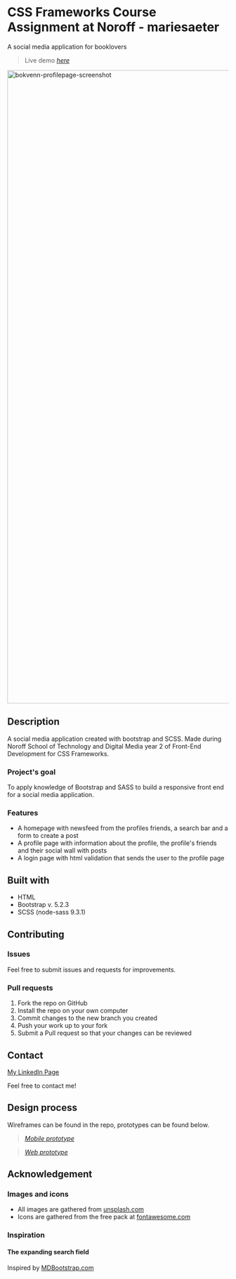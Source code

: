 # CSS Frameworks Course Assignment at Noroff - mariesaeter

A social media application for booklovers

> Live demo [_here_](https://transcendent-squirrel-577241.netlify.app)

<img width="1440" alt="bokvenn-profilepage-screenshot" src="https://user-images.githubusercontent.com/96269610/215337537-d40984e0-d83d-4cff-b255-ce7874783da5.png">

## Description
A social media application created with bootstrap and SCSS. Made during Noroff School of Technology and Digital Media year 2 of Front-End Development for CSS Frameworks.

### Project's goal
To apply knowledge of Bootstrap and SASS to build a responsive front end for a social media application.

### Features
- A homepage with newsfeed from the profiles friends, a search bar and a form to create a post
- A profile page with information about the profile, the profile's friends and their social wall with posts
- A login page with html validation that sends the user to the profile page

## Built with

- HTML
- Bootstrap v. 5.2.3
- SCSS (node-sass 9.3.1)

## Contributing
### Issues
Feel free to submit issues and requests for improvements.

### Pull requests

1. Fork the repo on GitHub
2. Install the repo on your own computer
3. Commit changes to the new branch you created
4. Push your work up to your fork
5. Submit a Pull request so that your changes can be reviewed

## Contact

[My LinkedIn Page](www.linkedin.com/in/marie-sæter-954821207)

Feel free to contact me!

## Design process
Wireframes can be found in the repo, prototypes can be found below.

> [_Mobile prototype_](https://xd.adobe.com/view/ea433168-192e-402d-9434-dcfa9a7396b9-bf10/)

> [_Web prototype_](https://xd.adobe.com/view/09d0d44f-8372-47e8-a13e-a3537058366c-5c83/)

## Acknowledgement

### Images and icons
+ All images are gathered from [unsplash.com](https://unsplash.com)
+ Icons are gathered from the free pack at [fontawesome.com](https://fontawesome.com)

### Inspiration
#### The expanding search field 
Inspired by [MDBootstrap.com](https://mdbootstrap.com/docs/standard/extended/search-expanding/)


